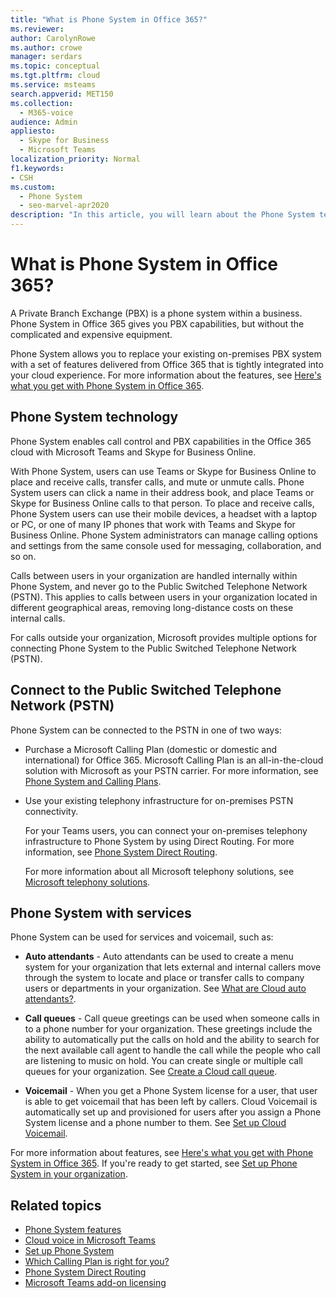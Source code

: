 ```yaml
---
title: "What is Phone System in Office 365?"
ms.reviewer: 
author: CarolynRowe
ms.author: crowe
manager: serdars
ms.topic: conceptual
ms.tgt.pltfrm: cloud
ms.service: msteams
search.appverid: MET150
ms.collection: 
  - M365-voice
audience: Admin
appliesto: 
  - Skype for Business
  - Microsoft Teams
localization_priority: Normal
f1.keywords:
- CSH
ms.custom: 
  - Phone System
  - seo-marvel-apr2020
description: "In this article, you will learn about the Phone System technology in Microsoft Office 365."
---
```


# What is Phone System in Office 365?

A Private Branch Exchange (PBX) is a phone system within a business. Phone System in Office 365 gives you PBX capabilities, but without the complicated and expensive equipment. 

Phone System allows you to replace your existing on-premises PBX system with a set of features delivered from Office 365 that is tightly integrated into your cloud experience. For more information about the features, see [Here's what you get with Phone System in Office 365](here-s-what-you-get-with-phone-system.md).

## Phone System technology

Phone System enables call control and PBX capabilities in the Office 365 cloud with Microsoft Teams and Skype for Business Online. 
  
With Phone System, users can use Teams or Skype for Business Online to place and receive calls, transfer calls, and mute or unmute calls. Phone System users can click a name in their address book, and place Teams or Skype for Business Online calls to that person. To place and receive calls, Phone System users can use their mobile devices, a headset with a laptop or PC, or one of many IP phones that work with Teams and Skype for Business Online. Phone System administrators can manage calling options and settings from the same console used for messaging, collaboration, and so on.
  
Calls between users in your organization are handled internally within Phone System, and never go to the Public Switched Telephone Network (PSTN). This applies to calls between users in your organization located in different geographical areas, removing long-distance costs on these internal calls.

For calls outside your organization, Microsoft provides multiple options for connecting Phone System to the Public Switched Telephone Network (PSTN).

## Connect to the Public Switched Telephone Network (PSTN)
  
Phone System can be connected to the PSTN in one of two ways:
  
- Purchase a Microsoft Calling Plan (domestic or domestic and international) for Office 365. Microsoft Calling Plan is an all-in-the-cloud solution with Microsoft as your PSTN carrier. For more information, see [Phone System and Calling Plans](calling-plan-landing-page.md).

- Use your existing telephony infrastructure for on-premises PSTN connectivity.

  For your Teams users, you can connect your on-premises telephony infrastructure to Phone System by using Direct Routing. For more information, see [Phone System Direct Routing](direct-routing-landing-page.md).

  For more information about all Microsoft telephony solutions, see [Microsoft telephony solutions](https://docs.microsoft.com/SkypeForBusiness/hybrid/msft-telephony-solutions).


## Phone System with services

 Phone System can be used for services and voicemail, such as:

- **Auto attendants** -  Auto attendants can be used to create a menu system for your organization that lets external and internal callers move through the system to locate and place or transfer calls to company users or departments in your organization. See [What are Cloud auto attendants?](what-are-phone-system-auto-attendants.md).

- **Call queues** -  Call queue greetings can be used when someone calls in to a phone number for your organization. These greetings include the ability to automatically put the calls on hold and the ability to search for the next available call agent to handle the call while the people who call are listening to music on hold. You can create single or multiple call queues for your organization. See [Create a Cloud call queue](create-a-phone-system-call-queue.md).

- **Voicemail** -  When you get a Phone System license for a user, that user is able to get voicemail that has been left by callers. Cloud Voicemail is automatically set up and provisioned for users after you assign a Phone System license and a phone number to them. See [Set up Cloud Voicemail](set-up-phone-system-voicemail.md).

For more information about features, see [Here's what you get with Phone System in Office 365](here-s-what-you-get-with-phone-system.md). If you're ready to get started, see [Set up Phone System in your organization](setting-up-your-phone-system.md).

## Related topics

- [Phone System features](here-s-what-you-get-with-phone-system.md)
- [Cloud voice in Microsoft Teams](cloud-voice-landing-page.md)
- [Set up Phone System](setting-up-your-phone-system.md)
- [Which Calling Plan is right for you?](calling-plan-landing-page.md)
- [Phone System Direct Routing](direct-routing-landing-page.md)
- [Microsoft Teams add-on licensing](teams-add-on-licensing/microsoft-teams-add-on-licensing.md)

